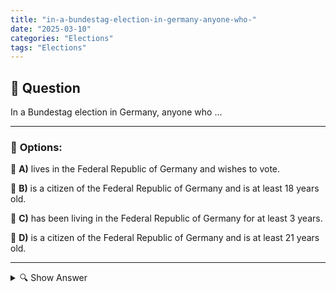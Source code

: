 ```yaml
---
title: "in-a-bundestag-election-in-germany-anyone-who-"
date: "2025-03-10"
categories: "Elections"
tags: "Elections"
---
```


## 📌 **Question**

In a Bundestag election in Germany, anyone who ...



---

### 📝 **Options:**

🔘 **A)** lives in the Federal Republic of Germany and wishes to vote.

🔘 **B)** is a citizen of the Federal Republic of Germany and is at least 18 years old.

🔘 **C)** has been living in the Federal Republic of Germany for at least 3 years.

🔘 **D)** is a citizen of the Federal Republic of Germany and is at least 21 years old.

---

<details>
  <summary>🔍 Show Answer</summary>

  <p>
💡  <b>Correct Answer:</b>  b
  </p>
  <p>
    📖<b>Explanation:</b>
    In Germany, all German citizens who have reached the age of 18 are allowed to vote in Bundestag elections. The prerequisite is German citizenship and reaching the minimum age of 18 years. It doesn't matter how long you live in Germany, as long as you have citizenship. Persons under the age of 18 or non-citizens do not have the right to vote in the Bundestag election. This right to vote ensures that only eligible citizens can participate in the election.
  </p>
</details>
